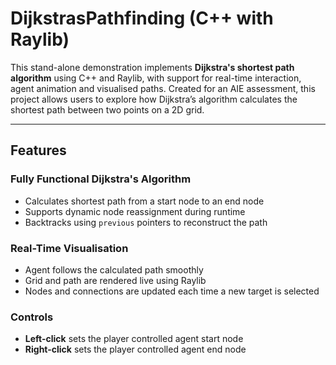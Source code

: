 # DijkstrasPathfinding (C++ with Raylib)

This stand-alone demonstration implements **Dijkstra's shortest path algorithm** using C++ and Raylib, with support for real-time interaction, agent animation and visualised paths.  Created for an AIE assessment, this project allows users to explore how Dijkstra’s algorithm calculates the shortest path between two points on a 2D grid.

---

## Features

### Fully Functional Dijkstra's Algorithm
- Calculates shortest path from a start node to an end node
- Supports dynamic node reassignment during runtime
- Backtracks using `previous` pointers to reconstruct the path

### Real-Time Visualisation
- Agent follows the calculated path smoothly
- Grid and path are rendered live using Raylib
- Nodes and connections are updated each time a new target is selected

### Controls
- **Left-click** sets the player controlled agent start node
- **Right-click** sets the player controlled agent end node
